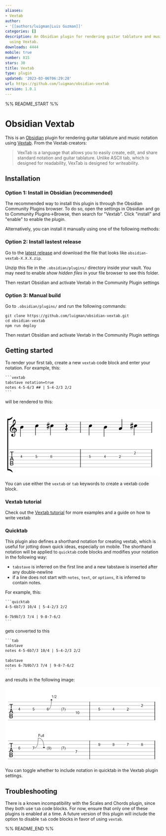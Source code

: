 ```yaml
---
aliases:
- Vextab
author:
- '[[authors/luigman|Luis Guzman]]'
categories: []
description: An Obsidian plugin for rendering guitar tablature and music notation
  using Vextab.
downloads: 4444
mobile: true
number: 815
stars: 30
title: Vextab
type: plugin
updated: '2023-03-06T06:29:28'
url: https://github.com/luigman/obsidian-vextab
version: 1.0.1
---
```


%% README_START %%

# Obsidian Vextab

This is an [Obsidian](https://obsidian.md) plugin for rendering guitar tablature and music notation using [Vextab](https://vexflow.com/vextab/). From the Vextab creators:

> VexTab is a language that allows you to easily create, edit, and share standard notation and guitar tablature. Unlike ASCII tab, which is designed for readability, VexTab is designed for writeability. 

## Installation
### Option 1: Install in Obsidian (recommended)
The recommended way to install this plugin is through the Obsidian Community Plugins browser. To do so, open the settings in Obsidian and go to Community Plugins->Browse, then search for "Vextab". Click "install" and "enable" to enable the plugin.

Alternatively, you can install it manually using one of the following methods:

### Option 2: Install lastest release
Go to the [latest release](https://github.com/luigman/obsidian-vextab/releases/latest) and download the file that looks like `obsidian-vextab-X.X.X.zip`.

Unzip this file in the `.obsidian/plugins/` directory inside your vault. You may need to enable *show hidden files* in your file browser to see this folder.

Then restart Obsidian and activate Vextab in the Community Plugin settings

### Option 3: Manual build
Go to `.obsidian/plugins/` and run the following commands:
```
git clone https://github.com/luigman/obsidian-vextab.git
cd obsidian-vextab
npm run deploy
```
Then restart Obsidian and activate Vextab in the Community Plugin settings

## Getting started
To render your first tab, create a new `vextab` code block and enter your notation. For example, this:
````
```vextab
tabstave notation=true
notes 4-5-6/3 ## | 5-4-2/3 2/2
```
````

will be rendered to this:

![example1](https://raw.githubusercontent.com/luigman/obsidian-vextab/HEAD/images/example1.png)

You can use either the `vextab` or `tab` keywords to create a vextab code block.

### Vextab tutorial
Check out the [Vextab tutorial](https://vexflow.com/vextab/tutorial.html) for more examples and a guide on how to write vextab

### Quicktab
This plugin also defines a shorthand notation for creating vextab, which is useful for jotting down quick ideas, especially on mobile. The shorthand notation will be applied to `quicktab` code blocks and modifies your notation in the following way:
- `tabstave` is inferred on the first line and a new tabstave is inserted after any double-newline
- if a line does not start with `notes`, `text`, or `options`, it is inferred to contain notes.

For example, this:
````
```quicktab
4-5-6b7/3 10/4 | 5-4-2/3 2/2

6-7b9b7/3 7/4 | 9-8-7-6/2
```
````
gets converted to this
````
```tab
tabstave
notes 4-5-6b7/3 10/4 | 5-4-2/3 2/2

tabstave
notes 6-7b9b7/3 7/4 | 9-8-7-6/2
```
````
and results in the following image:

![example-quicktab](https://raw.githubusercontent.com/luigman/obsidian-vextab/HEAD/images/example-quicktab.png)

You can toggle whether to include notation in quicktab in the Vextab plugin settings.

## Troubleshooting
There is a known incompatibility with the Scales and Chords plugin, since they both use `tab` code blocks. For now, ensure that only one of these plugins is enabled at a time. A future version of this plugin will include the option to disable `tab` code blocks in favor of using `vextab`.


%% README_END %%